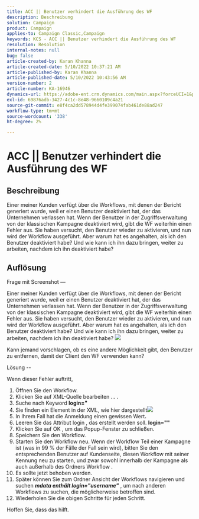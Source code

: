 ```yaml
---
title: ACC || Benutzer verhindert die Ausführung des WF
description: Beschreibung
solution: Campaign
product: Campaign
applies-to: Campaign Classic,Campaign
keywords: KCS - ACC || Benutzer verhindert die Ausführung des WF
resolution: Resolution
internal-notes: null
bug: false
article-created-by: Karan Khanna
article-created-date: 5/10/2022 10:37:21 AM
article-published-by: Karan Khanna
article-published-date: 5/10/2022 10:43:56 AM
version-number: 2
article-number: KA-16946
dynamics-url: https://adobe-ent.crm.dynamics.com/main.aspx?forceUCI=1&pagetype=entityrecord&etn=knowledgearticle&id=7512bb29-4dd0-ec11-a7b5-00224809c556
exl-id: 69876adb-3427-4c1c-8e48-9660109c4a21
source-git-commit: e8f4ca2dd578944d4fe399074fab461de88ad247
workflow-type: tm+mt
source-wordcount: '338'
ht-degree: 2%

---
```


# ACC || Benutzer verhindert die Ausführung des WF

## Beschreibung


Einer meiner Kunden verfügt über die Workflows, mit denen der Bericht generiert wurde, weil er einen Benutzer deaktiviert hat, der das Unternehmen verlassen hat. Wenn der Benutzer in der Zugriffsverwaltung von der klassischen Kampagne deaktiviert wird, gibt die WF weiterhin einen Fehler aus. Sie haben versucht, den Benutzer wieder zu aktivieren, und nun wird der Workflow ausgeführt. Aber warum hat es angehalten, als ich den Benutzer deaktiviert habe? Und wie kann ich ihn dazu bringen, weiter zu arbeiten, nachdem ich ihn deaktiviert habe?


## Auflösung


Frage mit Screenshot —



Einer meiner Kunden verfügt über die Workflows, mit denen der Bericht generiert wurde, weil er einen Benutzer deaktiviert hat, der das Unternehmen verlassen hat. Wenn der Benutzer in der Zugriffsverwaltung von der klassischen Kampagne deaktiviert wird, gibt die WF weiterhin einen Fehler aus. Sie haben versucht, den Benutzer wieder zu aktivieren, und nun wird der Workflow ausgeführt. Aber warum hat es angehalten, als ich den Benutzer deaktiviert habe? Und wie kann ich ihn dazu bringen, weiter zu arbeiten, nachdem ich ihn deaktiviert habe?
![](assets/178d95b7-4dd0-ec11-a7b5-00224809c556.png)

Kann jemand vorschlagen, ob es eine andere Möglichkeit gibt, den Benutzer zu entfernen, damit der Client den WF verwenden kann?





Lösung --

Wenn dieser Fehler auftritt,

1. Öffnen Sie den Workflow.
2. Klicken Sie auf XML-Quelle bearbeiten ... .
3. Suche nach Keyword <b>login=&quot;</b>
4. Sie finden ein Element in der XML, wie hier dargestellt![](assets/dee6636f-799e-eb11-b1ac-000d3a368466.png)
5. In Ihrem Fall hat die Anmeldung einen gewissen Wert<b>.</b>
6. Leeren Sie das Attribut login , das erstellt werden soll. <b>login=&quot;&quot;</b>
7. Klicken Sie auf OK , um das Popup-Fenster zu schließen.
8. Speichern Sie den Workflow.
9. Starten Sie den Workflow neu. Wenn der Workflow Teil einer Kampagne ist (was in 99 % der Fälle der Fall sein wird), bitten Sie den entsprechenden Benutzer auf Kundenseite, diesen Workflow mit seiner Kennung neu zu starten, und zwar sowohl innerhalb der Kampagne als auch außerhalb des Ordners Workflow .
10. Es sollte jetzt behoben werden.
11. Später können Sie zum Ordner Ansicht der Workflows navigieren und suchen <b>*mdata enthält login=&quot;username&quot;</b>* , um nach anderen Workflows zu suchen, die möglicherweise betroffen sind.
12. Wiederholen Sie die obigen Schritte für jeden Schritt.


Hoffen Sie, dass das hilft.
